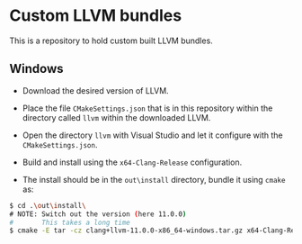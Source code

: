 # Custom LLVM bundles #

This is a repository to hold custom built LLVM bundles.

## Windows ##

* Download the desired version of LLVM.

* Place the file `CMakeSettings.json` that is in this repository within the directory called `llvm` within the downloaded LLVM.

* Open the directory `llvm` with Visual Studio and let it configure with the `CMakeSettings.json`.

* Build and install using the `x64-Clang-Release` configuration.

* The install should be in the `out\install` directory, bundle it using `cmake` as:

```sh
$ cd .\out\install\
# NOTE: Switch out the version (here 11.0.0)
#       This takes a long time
$ cmake -E tar -cz clang+llvm-11.0.0-x86_64-windows.tar.gz x64-Clang-Release
```
